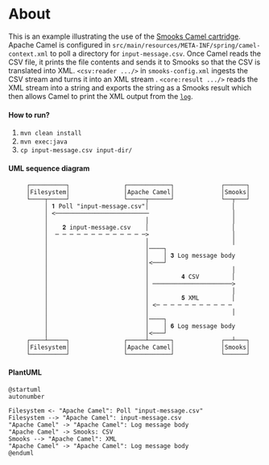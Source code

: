 About
=====

This is an example illustrating the use of the [Smooks Camel cartridge](https://github.com/smooks/smooks-camel-cartridge/). Apache Camel is configured in `src/main/resources/META-INF/spring/camel-context.xml` to poll a directory for `input-message.csv`. Once Camel reads the CSV file, it prints the file contents and sends it to Smooks so that the CSV is translated into XML. `<csv:reader .../>` in `smooks-config.xml` ingests the CSV stream and turns it into an XML stream . `<core:result .../>` reads the XML stream into a string and exports the string as a Smooks result which then allows Camel to print the XML output from the [`log`](https://camel.apache.org/components/3.21.x/log-component.html).

#### How to run?

1. `mvn clean install`
2. `mvn exec:java`
3. `cp input-message.csv input-dir/`

#### UML sequence diagram

```
     ┌──────────┐               ┌────────────┐             ┌──────┐
     │Filesystem│               │Apache Camel│             │Smooks│
     └────┬─────┘               └─────┬──────┘             └──┬───┘
          │ 𝟏 Poll "input-message.csv"│                       │    
          │ <──────────────────────────                       │    
          │                           │                       │    
          │    𝟐 input-message.csv    │                       │    
          │  ─ ─ ─ ─ ─ ─ ─ ─ ─ ─ ─ ─ ─>                       │    
          │                           │                       │    
          │                           │────┐                       
          │                           │    │ 𝟑 Log message body    
          │                           │<───┘                       
          │                           │                       │    
          │                           │         𝟒 CSV         │    
          │                           │ ──────────────────────>    
          │                           │                       │    
          │                           │         𝟓 XML         │    
          │                           │ <─ ─ ─ ─ ─ ─ ─ ─ ─ ─ ─     
          │                           │                       │    
          │                           │────┐                       
          │                           │    │ 𝟔 Log message body    
          │                           │<───┘                       
     ┌────┴─────┐               ┌─────┴──────┐             ┌──┴───┐
     │Filesystem│               │Apache Camel│             │Smooks│
     └──────────┘               └────────────┘             └──────┘

```

#### PlantUML

```plantuml
@startuml
autonumber

Filesystem <- "Apache Camel": Poll "input-message.csv"
Filesystem --> "Apache Camel": input-message.csv
"Apache Camel" -> "Apache Camel": Log message body
"Apache Camel" -> Smooks: CSV
Smooks --> "Apache Camel": XML
"Apache Camel" -> "Apache Camel": Log message body
@enduml
```